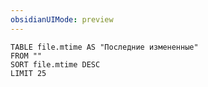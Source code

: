 ```yaml
---
obsidianUIMode: preview
---
```


```dataview
TABLE file.mtime AS "Последние измененные"
FROM ""
SORT file.mtime DESC
LIMIT 25
```
